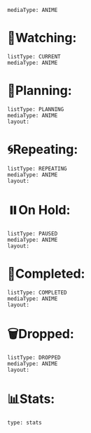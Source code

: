 ```anilist-search
mediaType: ANIME
```
# 👀Watching:
```anilist
listType: CURRENT
mediaType: ANIME

```

# 📝Planning:
```anilist
listType: PLANNING
mediaType: ANIME
layout: 
```

# 🌀Repeating:
```anilist
listType: REPEATING
mediaType: ANIME
layout: 
```

# ⏸️On Hold:
```anilist
listType: PAUSED
mediaType: ANIME
layout: 
```

# 🏁Completed:
```anilist
listType: COMPLETED
mediaType: ANIME
layout: 
```

# 🗑️Dropped:
```anilist
listType: DROPPED
mediaType: ANIME
layout: 
```

# 📊Stats:
```anilist
type: stats
```
